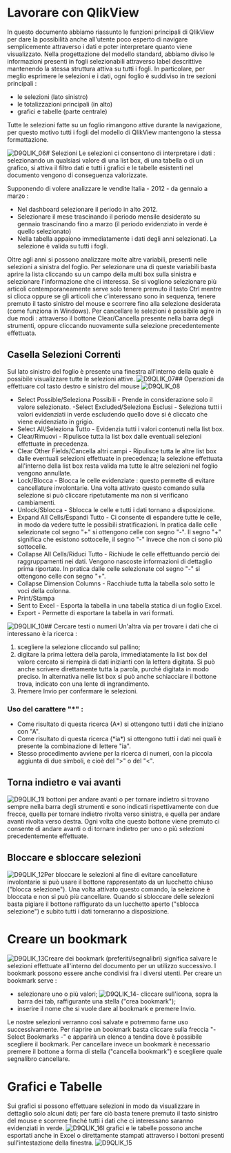 # Lavorare con QlikView
In questo documento abbiamo riassunto le funzioni principali di QlikView per dare la possibilità anche all'utente poco esperto di navigare semplicemente attraverso i dati e poter interpretare quanto viene visualizzato.
Nella progettazione del modello standard, abbiamo diviso le informazioni presenti in fogli selezionabili attraverso label descrittive mantenendo la stessa struttura attiva su tutti i fogli.
In particolare, per meglio esprimere le selezioni e i dati, ogni foglio è suddiviso in tre sezioni principali : 

- le selezioni (lato sinistro)
- le totalizzazioni principali (in alto)
- grafici e tabelle (parte centrale)

Tutte le selezioni fatte su un foglio rimangono attive durante la navigazione, per questo motivo tutti i fogli del modello di QlikView mantengono la stessa formattazione.

![D9QLIK_06](http://localhost:3000/immagini/MBDOC_OPE-D9QLIK/D9QLIK_06.png)# Selezioni
Le selezioni ci consentono di interpretare i dati :  selezionando un qualsiasi valore di una list box, di una tabella o di un grafico, si attiva il filtro dati e tutti i grafici e le tabelle esistenti nel documento vengono di conseguenza valorizzate.

Supponendo di volere analizzare le vendite Italia - 2012 - da gennaio a marzo : 

- Nel dashboard selezionare il periodo in alto 2012.
- Selezionare il mese trascinando il periodo mensile desiderato su gennaio trascinando fino a marzo (il periodo evidenziato in verde è quello selezionato)
- Nella tabella appaiono immediatamente i dati degli anni selezionati. La selezione è valida su tutti i fogli.

Oltre agli anni si possono analizzare molte altre variabili, presenti nelle selezioni a sinistra del foglio.
Per selezionare una di queste variabili basta aprire la lista cliccando su un campo della multi box sulla sinistra e selezionare l'informazione che ci interessa. Se si vogliono selezionare più articoli contemporaneamente serve solo tenere premuto il tasto Ctrl mentre si clicca oppure se gli articoli che c'interessano sono in sequenza, tenere premuto il tasto sinistro del mouse e scorrere fino alla selezione desiderata (come funziona in Windows).
Per cancellare le selezioni è possibile agire in due modi :  attraverso il bottone Clear/Cancella presente nella barra degli strumenti, oppure cliccando nuovamente sulla selezione precedentemente effettuata.

## Casella Selezioni Correnti
Sul lato sinistro del foglio è presente una finestra all'interno della quale è possibile visualizzare tutte le selezioni attive.
![D9QLIK_07](http://localhost:3000/immagini/MBDOC_OPE-D9QLIK/D9QLIK_07.png)## Operazioni da effettuare col tasto destro e sinistro del mouse
![D9QLIK_08](http://localhost:3000/immagini/MBDOC_OPE-D9QLIK/D9QLIK_08.png)
- Select Possible/Seleziona Possibili - Prende in considerazione solo il valore selezionato.
-Select Excluded/Seleziona Esclusi - Seleziona tutti i valori evidenziati in verde escludendo quello dove si è cliccato che viene evidenziato in grigio.
- Select All/Seleziona Tutto - Evidenzia tutti i valori contenuti nella list box.
- Clear/Rimuovi - Ripulisce tutta la list box dalle eventuali selezioni effettuate in precedenza.
- Clear Other Fields/Cancella altri campi - Ripulisce tutta le altre list box dalle eventuali selezioni effettuate in precedenza; la selezione effettuata all'interno della list box resta valida ma tutte le altre selezioni nel foglio vengono annullate.
- Lock/Blocca - Blocca le celle evidenziate :  questo permette di evitare cancellature involontarie. Una volta attivato questo comando sulla selezione si può cliccare ripetutamente ma non si verificano cambiamenti.
- Unlock/Sblocca - Sblocca le celle e tutti i dati tornano a disposizione.
- Expand All Cells/Espandi Tutto - Ci consente di espandere tutte le celle, in modo da vedere tutte le possibili stratificazioni. In pratica dalle celle selezionate col segno "+" si ottengono celle con segno "-". Il segno "+" significa che esistono sottocelle, il segno "-" invece che non ci sono più sottocelle.
- Collapse All Cells/Riduci Tutto - Richiude le celle effettuando perciò dei raggruppamenti nei dati. Vengono nascoste informazioni di dettaglio prima riportate. In pratica dalle celle selezionate col segno "-" si ottengono celle con segno "+".
- Collapse Dimension Columns - Racchiude tutta la tabella solo sotto le voci della colonna.
- Print/Stampa
- Sent to Excel - Esporta la tabella in una tabella statica di un foglio Excel.
- Export - Permette di esportare la tabella in vari formati.


![D9QLIK_10](http://localhost:3000/immagini/MBDOC_OPE-D9QLIK/D9QLIK_10.png)## Cercare testi o numeri
Un'altra via per trovare i dati che ci interessano è la ricerca : 
1) scegliere la selezione cliccando sul pallino;
2) digitare la prima lettera della parola, immediatamente la list box del valore cercato si riempirà di dati inizianti con la lettera digitata. Si può anche scrivere direttamente tutta la parola, purché digitata in modo preciso.
In alternativa nelle list box si può anche schiacciare il bottone trova, indicato con una lente di ingrandimento.
3) Premere Invio per confermare le selezioni.



















### Uso del carattere "\*" : 
- Come risultato di questa ricerca (A\*) si ottengono tutti i dati che iniziano con "A".
- Come risultato di questa ricerca (\*ia\*) si ottengono tutti i dati nei quali è presente la combinazione di lettere "ia".
- Stesso procedimento avviene per la ricerca di numeri, con la piccola aggiunta di due simboli, e cioè del ">" o del "<".


## Torna indietro e vai avanti
![D9QLIK_11](http://localhost:3000/immagini/MBDOC_OPE-D9QLIK/D9QLIK_11.png)I bottoni per andare avanti o per tornare indietro si trovano sempre nella barra degli strumenti e sono indicati rispettivamente con due frecce, quella per tornare indietro rivolta verso sinistra, e quella per andare avanti rivolta verso destra. Ogni volta che questo bottone viene premuto ci consente di andare avanti o di tornare indietro per uno o più selezioni precedentemente effettuate.


## Bloccare e sbloccare selezioni
![D9QLIK_12](http://localhost:3000/immagini/MBDOC_OPE-D9QLIK/D9QLIK_12.png)Per bloccare le selezioni al fine di evitare cancellature involontarie si può usare il bottone rappresentato da un lucchetto chiuso ("blocca selezione"). Una volta attivato questo comando, la selezione è bloccata e non si può più cancellare.
Quando si sbloccare delle selezioni basta pigiare il bottone raffigurato da un lucchetto aperto ("sblocca selezione") e subito tutti i dati torneranno a disposizione.


# Creare un bookmark
![D9QLIK_13](http://localhost:3000/immagini/MBDOC_OPE-D9QLIK/D9QLIK_13.png)Creare dei bookmark (preferiti/segnalibri) significa salvare le selezioni effettuate all'interno del documento per un utilizzo successivo. I bookmark possono essere anche condivisi fra i diversi utenti.
Per creare un bookmark serve : 
- selezionare uno o più valori;
![D9QLIK_14](http://localhost:3000/immagini/MBDOC_OPE-D9QLIK/D9QLIK_14.png)- cliccare sull'icona, sopra la barra dei tab, raffigurante una stella ("crea bookmark");
- inserire il nome che si vuole dare al bookmark e premere Invio.

Le nostre selezioni verranno così salvate e potremmo farne uso successivamente.
Per riaprire un bookmark basta cliccare sulla freccia "-Select Bookmarks -" e apparirà un elenco a tendina dove è possibile scegliere il bookmark.
Per cancellare invece un bookmark è necessario premere il bottone a forma di stella ("cancella bookmark") e scegliere quale segnalibro cancellare.

# Grafici e Tabelle
Sui grafici si possono effettuare selezioni in modo da visualizzare in dettaglio solo alcuni dati; per fare ciò basta tenere premuto il tasto sinistro del mouse e scorrere finché tutti i dati che ci interessano saranno evidenziati in verde.
![D9QLIK_16](http://localhost:3000/immagini/MBDOC_OPE-D9QLIK/D9QLIK_16.png)I grafici e le tabelle possono anche esportati anche in Excel o direttamente stampati attraverso i bottoni presenti sull'intestazione della finestra.
![D9QLIK_15](http://localhost:3000/immagini/MBDOC_OPE-D9QLIK/D9QLIK_15.png)
